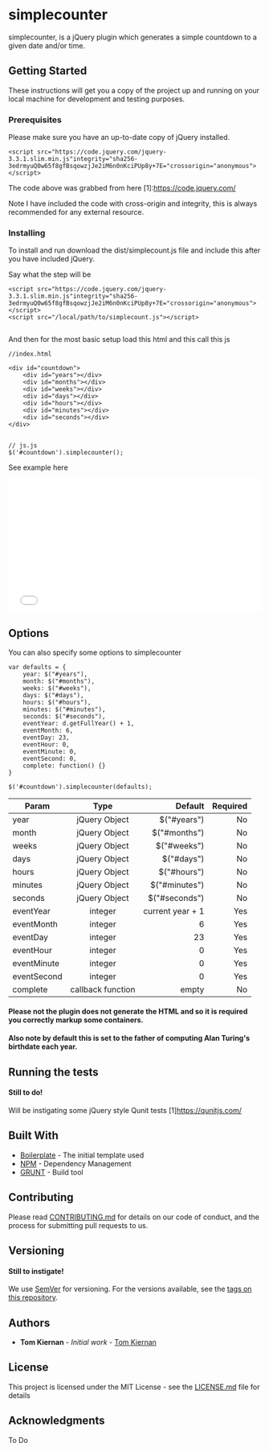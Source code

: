 # simplecounter

simplecounter, is a jQuery plugin which generates a simple countdown to a given date and/or time.

## Getting Started

These instructions will get you a copy of the project up and running on your local machine for development and testing purposes.

### Prerequisites

Please make sure you have an up-to-date copy of jQuery installed.

```
<script src="https://code.jquery.com/jquery-3.3.1.slim.min.js"integrity="sha256-3edrmyuQ0w65f8gfBsqowzjJe2iM6n0nKciPUp8y+7E="crossorigin="anonymous"></script> 
```
The code above was grabbed from here [1]:https://code.jquery.com/

Note I have included the code with cross-origin and integrity, this is always recommended for any external resource.

### Installing

To install and run download the dist/simplecount.js file and include this after you have included jQuery.

Say what the step will be

```
<script src="https://code.jquery.com/jquery-3.3.1.slim.min.js"integrity="sha256-3edrmyuQ0w65f8gfBsqowzjJe2iM6n0nKciPUp8y+7E="crossorigin="anonymous"></script>
<script src="/local/path/to/simplecount.js"></script>
  
```

And then for the most basic setup load this html and this call this js

```
//index.html

<div id="countdown">
	<div id="years"></div>
	<div id="months"></div>
	<div id="weeks"></div>
	<div id="days"></div>
	<div id="hours"></div>
	<div id="minutes"></div>
	<div id="seconds"></div>
</div>


// js.js
$('#countdown').simplecounter();
```
See example here 
<iframe height='265' scrolling='no' title='Simple Counter Default Example' src='//codepen.io/tommyk/embed/JwYKJV/?height=265&theme-id=0&default-tab=css,result' frameborder='no' allowtransparency='true' allowfullscreen='true' style='width: 100%;'>See the Pen <a href='https://codepen.io/tommyk/pen/JwYKJV/'>Simple Counter Default Example</a> by Tom Kiernan (<a href='https://codepen.io/tommyk'>@tommyk</a>) on <a href='https://codepen.io'>CodePen</a>.
</iframe>

## Options 
You can also specify some options to simplecounter

```
var defaults = {
    year: $("#years"),
	month: $("#months"),
	weeks: $("#weeks"),
	days: $("#days"),
	hours: $("#hours"),
	minutes: $("#minutes"),
	seconds: $("#seconds"),
	eventYear: d.getFullYear() + 1,
	eventMonth: 6,
	eventDay: 23,
	eventHour: 0,
	eventMinute: 0,
	eventSecond: 0,
	complete: function() {}  
}

$('#countdown').simplecounter(defaults);
```

|Param        | Type           | Default  |Required  |
| ------------- |:-------------:| -----:|-------:|
| year     | jQuery Object | $("#years") | No|
| month      | jQuery Object      | $("#months") | No|
| weeks      | jQuery Object      | $("#weeks") | No|
| days      | jQuery Object      | $("#days") | No|
| hours      | jQuery Object      | $("#hours") | No|
| minutes      | jQuery Object      | $("#minutes") | No|
| seconds      | jQuery Object      | $("#seconds") | No|
| eventYear      | integer     | current year + 1 |Yes|
| eventMonth      | integer      | 6 |Yes|
| eventDay      | integer     | 23 |Yes|
| eventHour      | integer     | 0 |Yes|
| eventMinute      | integer      | 0 |Yes|
| eventSecond      | integer      | 0 |Yes|
| complete      | callback function      | empty |No |


#### Please not the plugin does not generate the HTML and so it is required you correctly markup some containers.
#### Also note by default this is set to the father of computing Alan Turing's birthdate each year.

## Running the tests

#### Still to do! 
Will be instigating some jQuery style Qunit tests
[1]https://qunitjs.com/

## Built With

* [Boilerplate](https://github.com/jquery-boilerplate/jquery-patterns/blob/master/patterns/jquery.basic.plugin-boilerplate.js) - The initial template used
* [NPM](https://www.npmjs.com/) - Dependency Management
* [GRUNT](https://gruntjs.com/) - Build tool

## Contributing

Please read [CONTRIBUTING.md](https://github.com/tomkiernan120/simplecounter/blob/master/CONTRIBUTING.md) for details on our code of conduct, and the process for submitting pull requests to us.

## Versioning
#### Still to instigate!
We use [SemVer](http://semver.org/) for versioning. For the versions available, see the [tags on this repository](https://github.com/your/project/tags). 

## Authors

* **Tom Kiernan** - *Initial work* - [Tom Kiernan](https://github.com/tomkiernan120)

## License

This project is licensed under the MIT License - see the [LICENSE.md](LICENSE.md) file for details

## Acknowledgments
To Do
